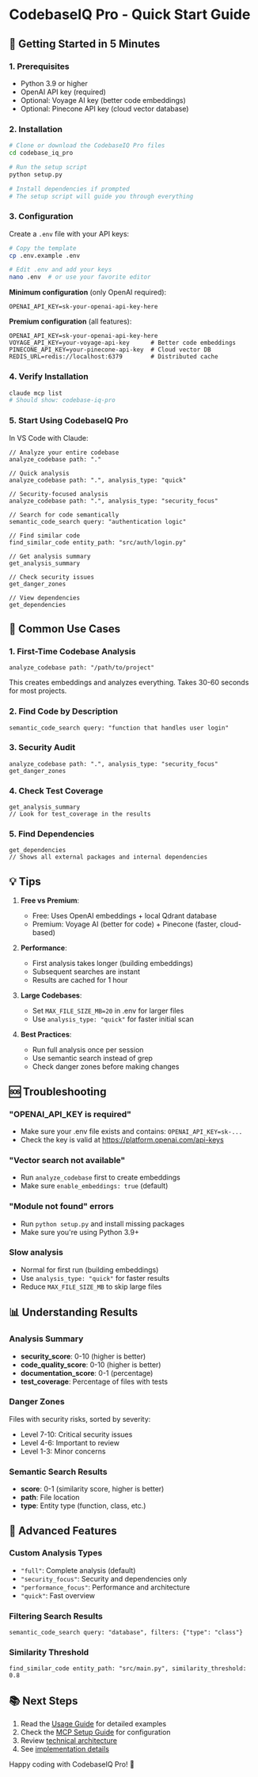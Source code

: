 # CodebaseIQ Pro - Quick Start Guide

## 🚀 Getting Started in 5 Minutes

### 1. Prerequisites

- Python 3.9 or higher
- OpenAI API key (required)
- Optional: Voyage AI key (better code embeddings)
- Optional: Pinecone API key (cloud vector database)

### 2. Installation

```bash
# Clone or download the CodebaseIQ Pro files
cd codebase_iq_pro

# Run the setup script
python setup.py

# Install dependencies if prompted
# The setup script will guide you through everything
```

### 3. Configuration

Create a `.env` file with your API keys:

```bash
# Copy the template
cp .env.example .env

# Edit .env and add your keys
nano .env  # or use your favorite editor
```

**Minimum configuration** (only OpenAI required):
```env
OPENAI_API_KEY=sk-your-openai-api-key-here
```

**Premium configuration** (all features):
```env
OPENAI_API_KEY=sk-your-openai-api-key-here
VOYAGE_API_KEY=your-voyage-api-key      # Better code embeddings
PINECONE_API_KEY=your-pinecone-api-key  # Cloud vector DB
REDIS_URL=redis://localhost:6379        # Distributed cache
```

### 4. Verify Installation

```bash
claude mcp list
# Should show: codebase-iq-pro
```

### 5. Start Using CodebaseIQ Pro

In VS Code with Claude:

```
// Analyze your entire codebase
analyze_codebase path: "."

// Quick analysis
analyze_codebase path: ".", analysis_type: "quick"

// Security-focused analysis
analyze_codebase path: ".", analysis_type: "security_focus"

// Search for code semantically
semantic_code_search query: "authentication logic"

// Find similar code
find_similar_code entity_path: "src/auth/login.py"

// Get analysis summary
get_analysis_summary

// Check security issues
get_danger_zones

// View dependencies
get_dependencies
```

## 🎯 Common Use Cases

### 1. First-Time Codebase Analysis
```
analyze_codebase path: "/path/to/project"
```
This creates embeddings and analyzes everything. Takes 30-60 seconds for most projects.

### 2. Find Code by Description
```
semantic_code_search query: "function that handles user login"
```

### 3. Security Audit
```
analyze_codebase path: ".", analysis_type: "security_focus"
get_danger_zones
```

### 4. Check Test Coverage
```
get_analysis_summary
// Look for test_coverage in the results
```

### 5. Find Dependencies
```
get_dependencies
// Shows all external packages and internal dependencies
```

## 💡 Tips

1. **Free vs Premium**:
   - Free: Uses OpenAI embeddings + local Qdrant database
   - Premium: Voyage AI (better for code) + Pinecone (faster, cloud-based)

2. **Performance**:
   - First analysis takes longer (building embeddings)
   - Subsequent searches are instant
   - Results are cached for 1 hour

3. **Large Codebases**:
   - Set `MAX_FILE_SIZE_MB=20` in .env for larger files
   - Use `analysis_type: "quick"` for faster initial scan

4. **Best Practices**:
   - Run full analysis once per session
   - Use semantic search instead of grep
   - Check danger zones before making changes

## 🆘 Troubleshooting

### "OPENAI_API_KEY is required"
- Make sure your .env file exists and contains: `OPENAI_API_KEY=sk-...`
- Check the key is valid at https://platform.openai.com/api-keys

### "Vector search not available"
- Run `analyze_codebase` first to create embeddings
- Make sure `enable_embeddings: true` (default)

### "Module not found" errors
- Run `python setup.py` and install missing packages
- Make sure you're using Python 3.9+

### Slow analysis
- Normal for first run (building embeddings)
- Use `analysis_type: "quick"` for faster results
- Reduce `MAX_FILE_SIZE_MB` to skip large files

## 📊 Understanding Results

### Analysis Summary
- **security_score**: 0-10 (higher is better)
- **code_quality_score**: 0-10 (higher is better)
- **documentation_score**: 0-1 (percentage)
- **test_coverage**: Percentage of files with tests

### Danger Zones
Files with security risks, sorted by severity:
- Level 7-10: Critical security issues
- Level 4-6: Important to review
- Level 1-3: Minor concerns

### Semantic Search Results
- **score**: 0-1 (similarity score, higher is better)
- **path**: File location
- **type**: Entity type (function, class, etc.)

## 🚀 Advanced Features

### Custom Analysis Types
- `"full"`: Complete analysis (default)
- `"security_focus"`: Security and dependencies only
- `"performance_focus"`: Performance and architecture
- `"quick"`: Fast overview

### Filtering Search Results
```
semantic_code_search query: "database", filters: {"type": "class"}
```

### Similarity Threshold
```
find_similar_code entity_path: "src/main.py", similarity_threshold: 0.8
```

## 📚 Next Steps

1. Read the [Usage Guide](USAGE.md) for detailed examples
2. Check the [MCP Setup Guide](MCP_SETUP_GUIDE.md) for configuration
3. Review [technical architecture](enhanced-architecture.md)
4. See [implementation details](implementation-guide.md)

Happy coding with CodebaseIQ Pro! 🎉